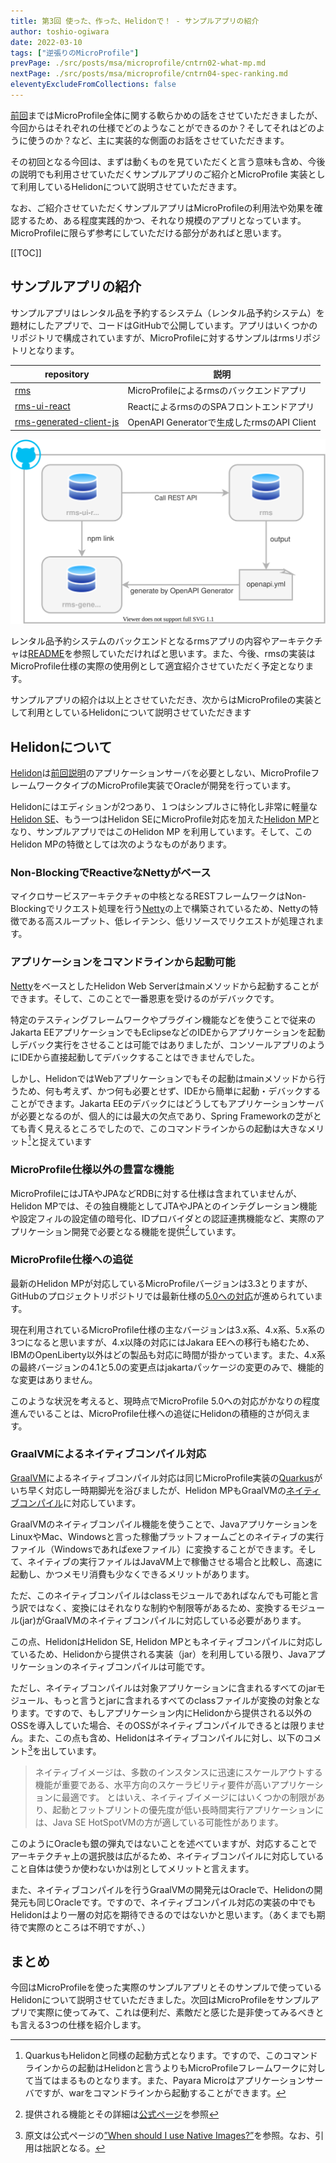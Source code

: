 ```yaml
---
title: 第3回 使った、作った、Helidonで！ - サンプルアプリの紹介
author: toshio-ogiwara
date: 2022-03-10
tags: ["逆張りのMicroProfile"]
prevPage: ./src/posts/msa/microprofile/cntrn02-what-mp.md
nextPage: ./src/posts/msa/microprofile/cntrn04-spec-ranking.md
eleventyExcludeFromCollections: false
---
```


[前回](/msa/mp/cntrn02-what-mp/)まではMicroProfile全体に関する軟らかめの話をさせていただきましたが、今回からはそれぞれの仕様でどのようなことができるのか？そしてそれはどのように使うのか？など、主に実装的な側面のお話をさせていただきます。

その初回となる今回は、まずは動くものを見ていただくと言う意味も含め、今後の説明でも利用させていただくサンプルアプリのご紹介とMicroProfile 実装として利用しているHelidonについて説明させていただきます。

なお、ご紹介させていただくサンプルアプリはMicroProfileの利用法や効果を確認するため、ある程度実践的かつ、それなり規模のアプリとなっています。MicroProfileに限らず参考にしていただける部分があればと思います。

[[TOC]]

## サンプルアプリの紹介
サンプルアプリはレンタル品を予約するシステム（レンタル品予約システム）を題材にしたアプリで、コードはGitHubで公開しています。アプリはいくつかのリポジトリで構成されていますが、MicroProfileに対するサンプルはrmsリポジトリとなります。

|repository| 説明 |
|---|---|
|[rms](https://github.com/extact-io/rms)|MicroProfileによるrmsのバックエンドアプリ|
|[rms-ui-react](https://github.com/extact-io/rms-ui-react)|ReactによるrmsののSPAフロントエンドアプリ |
|[rms-generated-client-js](https://github.com/extact-io/rms-generated-client-js)| OpenAPI Generatorで生成したrmsのAPI Client |

![repo_relations](../../../img/mp/repo_relations.drawio.svg)


レンタル品予約システムのバックエンドとなるrmsアプリの内容やアーキテクチャは[README](https://github.com/extact-io/rms/blob/main/README.md)を参照していただければと思います。また、今後、rmsの実装はMicroProfile仕様の実際の使用例として適宜紹介させていただく予定となります。

サンプルアプリの紹介は以上とさせていただき、次からはMicroProfileの実装として利用としているHelidonについて説明させていただきます

## Helidonについて
[Helidon](https://helidon.io/)は[前回説明](/msa/mp/cntrn02-what-mp/#microprofileフレームワークの利用)のアプリケーションサーバを必要としない、MicroProfileフレームワークタイプのMicroProfile実装でOracleが開発を行っています。

Helidonにはエディションが2つあり、１つはシンプルさに特化し非常に軽量な[Helidon SE](https://helidon.io/docs/v2/#/se/introduction/01_introduction)、もう一つはHelidon SEにMicroProfile対応を加えた[Helidon MP](https://helidon.io/docs/v2/#/mp/introduction/01_introduction)となり、サンプルアプリではこのHelidon MP を利用しています。そして、このHelidon MPの特徴としては次のようなものがあります。

### Non-BlockingでReactiveなNettyがベース
マイクロサービスアーキテクチャの中核となるRESTフレームワークはNon-Blockingでリクエスト処理を行う[Netty](https://netty.io/)の上で構築されているため、Nettyの特徴である高スループット、低レイテンシ、低リソースでリクエストが処理されます。

### アプリケーションをコマンドラインから起動可能
[Netty](https://netty.io/)をベースとしたHelidon Web Serverはmainメソッドから起動することができます。そして、このことで一番恩恵を受けるのがデバックです。

特定のテスティングフレームワークやプラグイン機能などを使うことで従来のJakarta EEアプリケーションでもEclipseなどのIDEからアプリケーションを起動しデバック実行をさせることは可能ではありましたが、コンソールアプリのようにIDEから直接起動してデバックすることはできませんでした。

しかし、HelidonではWebアプリケーションでもその起動はmainメソッドから行うため、何も考えず、かつ何も必要とせず、IDEから簡単に起動・デバックすることができます。Jakarta EEのデバックにはどうしてもアプリケーションサーバが必要となるのが、個人的には最大の欠点であり、Spring Frameworkの芝がとても青く見えるところでしたので、このコマンドラインからの起動は大きなメリット[^1]と捉えています

[^1]: QuarkusもHelidonと同様の起動方式となります。ですので、このコマンドラインからの起動はHelidonと言うよりもMicroProfileフレームワークに対して当てはまるものとなります。また、Payara Microはアプリケーションサーバですが、warをコマンドラインから起動することができます。

### MicroProfile仕様以外の豊富な機能
MicroProfileにはJTAやJPAなどRDBに対する仕様は含まれていませんが、Helidon MPでは、その独自機能としてJTAやJPAとのインテグレーション機能や設定フィルの設定値の暗号化、IDプロバイダとの認証連携機能など、実際のアプリケーション開発で必要となる機能を提供[^2]しています。

[^2]: 提供される機能とその詳細は[公式ページ](https://helidon.io/docs/v2/#/mp/introduction/01_introduction)を参照

### MicroProfile仕様への追従
最新のHelidon MPが対応しているMicroProfileバージョンは3.3とりますが、GitHubのプロジェクトリポジトリでは最新仕様の[5.0への対応](https://github.com/oracle/helidon/issues/2636)が進められています。

現在利用されているMicroProfile仕様の主なバージョンは3.x系、4.x系、5.x系の3つになると思いますが、4.x以降の対応にはJakara EEへの移行も絡むため、IBMのOpenLiberty以外はどの製品も対応に時間が掛かっています。また、4.x系の最終バージョンの4.1と5.0の変更点はjakartaパッケージの変更のみで、機能的な変更はありません。

このような状況を考えると、現時点でMicroProfile 5.0への対応がかなりの程度進んでいることは、MicroProfile仕様への追従にHelidonの積極的さが伺えます。

### GraalVMによるネイティブコンパイル対応
[GraalVM](https://www.graalvm.org/)によるネイティブコンパイル対応は同じMicroProfile実装の[Quarkus](https://quarkus.io/)がいち早く対応し一時期脚光を浴びましたが、Helidon MPもGraalVMの[ネイティブコンパイル](https://www.graalvm.org/native-image/)に対応しています。

GraalVMのネイティブコンパイル機能を使うことで、JavaアプリケーションをLinuxやMac、Windowsと言った稼働プラットフォームごとのネイティブの実行ファイル（Windowsであればexeファイル）に変換することができます。そして、ネイティブの実行ファイルはJavaVM上で稼働させる場合と比較し、高速に起動し、かつメモリ消費も少なくできるメリットがあります。

ただ、このネイティブコンパイルはclassモジュールであればなんでも可能と言う訳ではなく、変換にはそれなりな制約や制限等があるため、変換するモジュール(jar)がGraalVMのネイティブコンパイルに対応している必要があります。

この点、HelidonはHelidon SE, Helidon MPともネイティブコンパイルに対応しているため、Helidonから提供される実装（jar）を利用している限り、Javaアプリケーションのネイティブコンパイルは可能です。

ただし、ネイティブコンパイルは対象アプリケーションに含まれるすべてのjarモジュール、もっと言うとjarに含まれるすべてのclassファイルが変換の対象となります。ですので、もしアプリケーション内にHelidonから提供される以外のOSSを導入していた場合、そのOSSがネイティブコンパイルできるとは限りません。また、この点も含め、Helidonはネイティブコンパイルに対し、以下のコメント[^3]を出しています。
> ネイティブイメージは、多数のインスタンスに迅速にスケールアウトする機能が重要である、水平方向のスケーラビリティ要件が高いアプリケーションに最適です。
とはいえ、ネイティブイメージにはいくつかの制限があり、起動とフットプリントの優先度が低い長時間実行アプリケーションには、Java SE HotSpotVMの方が適している可能性があります。

このようにOracleも銀の弾丸ではないことを述べていますが、対応することでアーキテクチャ上の選択肢は広がるため、ネイティブコンパイルに対応していること自体は使うか使わないかは別としてメリットと言えます。

また、ネイティブコンパイルを行うGraalVMの開発元はOracleで、Helidonの開発元も同じOracleです。ですので、ネイティブコンパイル対応の実装の中でもHelidonはより一層の対応を期待できるのではないかと思います。（あくまでも期待で実際のところは不明ですが、、）

[^3]: 原文は公式ページの[”When should I use Native Images?”](https://helidon.io/docs/v2/#/mp/guides/36_graalnative)を参照。なお、引用は拙訳となる。


## まとめ
今回はMicroProfileを使った実際のサンプルアプリとそのサンプルで使っているHelidonについて説明させていただきました。次回はMicroProfileをサンプルアプリで実際に使ってみて、これは便利だ、素敵だと感じた是非使ってみるべきとも言える3つの仕様を紹介します。
